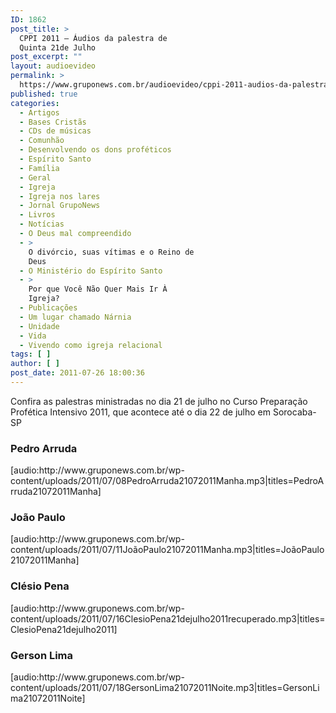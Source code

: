 ```yaml
---
ID: 1862
post_title: >
  CPPI 2011 – Áudios da palestra de
  Quinta 21de Julho
post_excerpt: ""
layout: audioevideo
permalink: >
  https://www.gruponews.com.br/audioevideo/cppi-2011-audios-da-palestra-de-quinta-21de-julho
published: true
categories:
  - Artigos
  - Bases Cristãs
  - CDs de músicas
  - Comunhão
  - Desenvolvendo os dons proféticos
  - Espírito Santo
  - Família
  - Geral
  - Igreja
  - Igreja nos lares
  - Jornal GrupoNews
  - Livros
  - Notícias
  - O Deus mal compreendido
  - >
    O divórcio, suas vítimas e o Reino de
    Deus
  - O Ministério do Espírito Santo
  - >
    Por que Você Não Quer Mais Ir À
    Igreja?
  - Publicações
  - Um lugar chamado Nárnia
  - Unidade
  - Vida
  - Vivendo como igreja relacional
tags: [ ]
author: [ ]
post_date: 2011-07-26 18:00:36
---
```

Confira as palestras ministradas no dia 21 de julho no Curso Preparação Profética Intensivo 2011, que acontece até o dia 22 de julho em Sorocaba-SP
<h3>Pedro Arruda</h3>
[audio:http://www.gruponews.com.br/wp-content/uploads/2011/07/08PedroArruda21072011Manha.mp3|titles=PedroArruda21072011Manha]
<h3>João Paulo</h3>
[audio:http://www.gruponews.com.br/wp-content/uploads/2011/07/11JoãoPaulo21072011Manha.mp3|titles=JoãoPaulo21072011Manha]
<h3>Clésio Pena</h3>
[audio:http://www.gruponews.com.br/wp-content/uploads/2011/07/16ClesioPena21dejulho2011recuperado.mp3|titles=ClesioPena21dejulho2011]
<h3>Gerson Lima</h3>
[audio:http://www.gruponews.com.br/wp-content/uploads/2011/07/18GersonLima21072011Noite.mp3|titles=GersonLima21072011Noite]